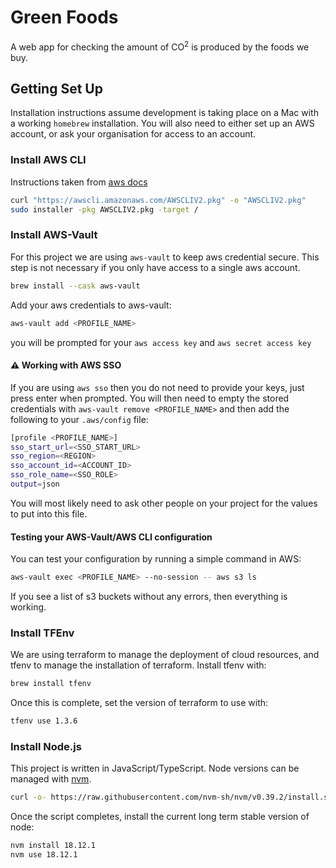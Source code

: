 # Green Foods

A web app for checking the amount of CO<sup>2</sup> is produced by the foods we buy.

## Getting Set Up

Installation instructions assume development is taking place on a Mac with a working `homebrew` installation. You will also need to either set up an AWS account, or ask your organisation for access to an account.

### Install AWS CLI

Instructions taken from [aws docs](https://docs.aws.amazon.com/cli/latest/userguide/getting-started-install.html)

```bash
curl "https://awscli.amazonaws.com/AWSCLIV2.pkg" -o "AWSCLIV2.pkg"
sudo installer -pkg AWSCLIV2.pkg -target /
```

### Install AWS-Vault

For this project we are using `aws-vault` to keep aws credential secure. This step is not necessary if you only have access to a single aws account.

```bash
brew install --cask aws-vault
```

Add your aws credentials to aws-vault:

```bash
aws-vault add <PROFILE_NAME>
```

you will be prompted for your `aws access key` and `aws secret access key`

#### :warning: Working with AWS SSO

If you are using `aws sso` then you do not need to provide your keys, just press enter when prompted. You will then need to empty the stored credentials with `aws-vault remove <PROFILE_NAME>` and then add the following to your `.aws/config` file:

```bash
[profile <PROFILE_NAME>]
sso_start_url=<SSO_START_URL>
sso_region=<REGION>
sso_account_id=<ACCOUNT_ID>
sso_role_name=<SSO_ROLE>
output=json
```

You will most likely need to ask other people on your project for the values to put into this file.

#### Testing your AWS-Vault/AWS CLI configuration

You can test your configuration by running a simple command in AWS:

```bash
aws-vault exec <PROFILE_NAME> --no-session -- aws s3 ls
```

If you see a list of s3 buckets without any errors, then everything is working.

### Install TFEnv

We are using terraform to manage the deployment of cloud resources, and tfenv to manage the installation of terraform. Install tfenv with:

```bash
brew install tfenv
```

Once this is complete, set the version of terraform to use with:

```bash
tfenv use 1.3.6
```

### Install Node.js

This project is written in JavaScript/TypeScript. Node versions can be managed with [nvm](https://github.com/nvm-sh/nvm#installing-and-updating).

```bash
curl -o- https://raw.githubusercontent.com/nvm-sh/nvm/v0.39.2/install.sh | bash
```

Once the script completes, install the current long term stable version of node:

```bash
nvm install 18.12.1
nvm use 18.12.1
```

